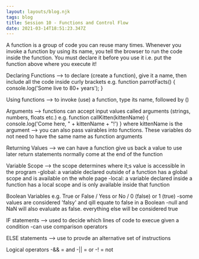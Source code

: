 ```yaml
---
layout: layouts/blog.njk
tags: blog
title: Session 10 - Functions and Control Flow
date: 2021-03-14T18:51:23.347Z
---
```


A function is a group of code you can reuse many times. Whenever you invoke a function by using its name, you tell the browser to run the code inside the function. You must declare it before you use it i.e. put the function above where you execute it!

Declaring Functions
--> to declare (create a function), give it a name, then include all the code inside curly brackets
e.g. function parrotFacts() {
    console.log('Some live to 80+ years');
}

Using functions
--> to invoke (use) a function, type its name, followed by ()

Arguments
--> functions can accept input values called arguments (strings, numbers, floats etc.)
e.g. function callKitten(kittenName) {
    console.log('Come here, " + kittenName + "!')
}
where kittenName is the argument
--> you can also pass vairables into functions. These variables do not need to have the same name as function arguments 


<script>

/* Task 1 */

/* everything in the curly brackets will get execute*/

function outputMessage() {
    console.log('Output Message');
};

console.log('Task 1 start');
console.log('------------');
outputMessage();
console.log('------------');
console.log('Task 1 end');

/* Task 2 */
/* write a program to combine a first and last name inside a function */

function combineStrings(){
    var fName = 'Jenny';
    var lName = 'Tan';
    console.log(fName + " " + lName);
};

console.log('Task 2 start');
console.log('------------');
combineStrings();
console.log('------------');
console.log('Task 2 end');

/* update the function to accept a first and last name as arguments */

function combineName(firstName, lastName){
    console.log(firstName + " " + lastName);
};

console.log('Task 2.1 start');
console.log('------------');

var fWord = 'Hello';
var lWord = 'World';
combineName(fWord, lWord);

console.log('------------');
console.log('Task 2.1 end');

/* Task 3 */
/* add return statement to name function */ 

function combineStringsAndReturn(string1, string2) {
    var combinedStrings = string1 + " " + string2;
    return combinedStrings
};

console.log('Task 3 start');
console.log('------------');

var fName = 'Jenny';
var lName = 'Tan';
var names = combineStringsAndReturn(fName, lName);

console.log(names)

console.log('------------');
console.log('Task 3 end');

</script>

Returning Values 
--> we can have a function give us back a value to use later
return statements normally come at the end of the function 

Variable Scope
--> the scope determines where it;s value is accessible in the program
-global: a variable declared outside of a function has a global scope and is available on the whole page 
-local: a variable declared inside a function has a local scope and is only available inside that function 

Boolean Variables
e.g. True or False / Yess or No / 0 (false) or 1 (true)
-some values are considered 'falsy' and qill equate to false in a Boolean 
-null and NaN will also evaluate as false. everything else will be considered true 

IF statements 
--> used to decide which lines of code to execue given a condition 
-can use comparison operators 

ELSE statements 
--> use to provde an alternative set of instructions

Logical operators 
-&& = and 
-|| = or 
-! = not 


<script>

/* Task 4 */
//make a variable called temperature. write code that tells you to put on a coat if it's below 50 deg. 

function isCoatNeeded(temp) {
    var message = "You don't need a coat" //default message 

    if (temp <50) {
        var message = "Wear a coat"
    };

//can also put else {var message = "You don't need a coat"};

    return message;

};

var temp = 60;
console.log(isCoatNeeded(temp));

/* Task 4.1 */
//if less than 50 deg, wear a coat; if less than 30 deg, wear a coat and hat; if less than 0 deg stay inside; otherwise just wear pants and vest 

//use && when both terms have to be true 

function whatShouldIWear(temps) {

    console.log(temps < 30);

    if (temps <=50 && temps >=30) {
        var message = "Wear a coat";
    } else if (temps <30 && temps >=0) {
        var message = "Wear a coat and hat";
    } else if (temps <0) {
        var message = "Stay inside!";
    } else {
        var message = "Pants and vest is fine"
    } 

    return message;

};

var temps = 51;
console.log(whatShouldIWear(temps));

</script>

